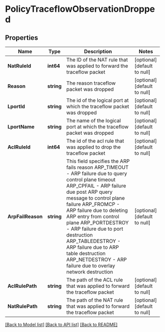 # PolicyTraceflowObservationDropped

## Properties
Name | Type | Description | Notes
------------ | ------------- | ------------- | -------------
**NatRuleId** | **int64** | The ID of the NAT rule that was applied to forward the traceflow packet | [optional] [default to null]
**Reason** | **string** | The reason traceflow packet was dropped | [optional] [default to null]
**LportId** | **string** | The id of the logical port at which the traceflow packet was dropped | [optional] [default to null]
**LportName** | **string** | The name of the logical port at which the traceflow packet was dropped | [optional] [default to null]
**AclRuleId** | **int64** | The id of the acl rule that was applied to drop the traceflow packet | [optional] [default to null]
**ArpFailReason** | **string** | This field specifies the ARP fails reason ARP_TIMEOUT - ARP failure due to query control plane timeout ARP_CPFAIL - ARP failure due post ARP query message to control plane failure ARP_FROMCP - ARP failure due to deleting ARP entry from control plane ARP_PORTDESTROY - ARP failure due to port destruction ARP_TABLEDESTROY - ARP failure due to ARP table destruction ARP_NETDESTROY - ARP failure due to overlay network destruction | [optional] [default to null]
**AclRulePath** | **string** | The path of the ACL rule that was applied to forward the traceflow packet | [optional] [default to null]
**NatRulePath** | **string** | The path of the NAT rule that was applied to forward the traceflow packet | [optional] [default to null]

[[Back to Model list]](../README.md#documentation-for-models) [[Back to API list]](../README.md#documentation-for-api-endpoints) [[Back to README]](../README.md)

